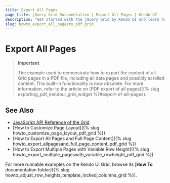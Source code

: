 ```yaml
---
title: Export All Pages
page_title: jQuery Grid Documentation | Export All Pages | Kendo UI
description: "Get started with the jQuery Grid by Kendo UI and learn how to export all pages and their full data and visual content in a PDF file."
slug: howto_export_all_pagesto_pdf_grid
---
```


# Export All Pages

> **Important**
>
> The example used to demonstrate how to export the content of all Grid pages in a PDF file, including all data pages and possibly scrolled content. This built-in functionality is now obsolete. For more information, refer to the article on [PDF export of all pages]({% slug exporting_pdf_kendoui_grid_widget %}#export-of-all-pages).

## See Also

* [JavaScript API Reference of the Grid](/api/javascript/ui/grid)
* [How to Customize Page Layout]({% slug howto_customize_page_layout_pdf_grid %})
* [How to Export All Pages and Full Page Content]({% slug howto_export_allpagesand_full_page_content_pdf_grid %})
* [How to Export Multiple Pages with Variable Row Height]({% slug howto_export_multiple_pageswith_variable_rowheight_pdf_grid %})

For more runnable examples on the Kendo UI Grid, browse its [**How To** documentation folder]({% slug howto_adjust_row_heights_template_locked_columns_grid %}).
